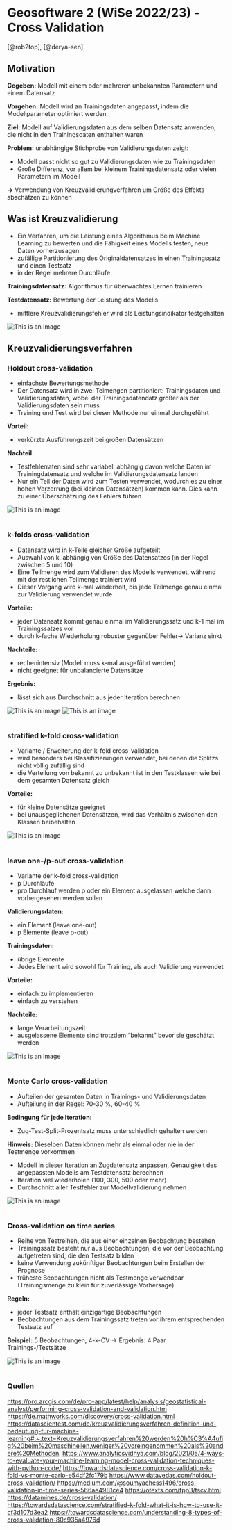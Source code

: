 # Geosoftware 2 (WiSe 2022/23) - Cross Validation

[@rob2top], [@derya-sen]

## Motivation

**Gegeben:** Modell mit einem oder mehreren unbekannten Parametern und einem Datensatz

**Vorgehen:** Modell wird an Trainingsdaten angepasst, indem die Modellparameter optimiert werden

**Ziel:** Modell auf Validierungsdaten aus dem selben Datensatz anwenden, die nicht in den Trainingsdaten enthalten waren 

**Problem:** unabhängige Stichprobe von Validierungsdaten zeigt:
  - Modell passt nicht so gut zu Validierungsdaten wie zu Trainingsdaten
  - Große Differenz, vor allem bei kleinem Trainingsdatensatz oder vielen Parametern im Modell


**->** Verwendung von Kreuzvalidierungverfahren um Größe des Effekts abschätzen zu können


## Was ist Kreuzvalidierung
- Ein Verfahren, um die Leistung eines Algorithmus beim Machine Learning zu bewerten und die Fähigkeit eines Modells testen, neue Daten vorherzusagen.
- zufällige Partitionierung des Originaldatensatzes in einen Trainingssatz und einen Testsatz
- in der Regel mehrere Durchläufe

**Trainingsdatensatz:** Algorithmus für überwachtes Lernen trainieren

**Testdatensatz:** Bewertung der Leistung des Modells
- mittlere Kreuzvalidierungsfehler wird als Leistungsindikator festgehalten

![This is an image](https://miro.medium.com/max/640/1*f5EpP3dfLNdpqWGEwPIoqw.png)

## Kreuzvalidierungsverfahren

### Holdout cross-validation
- einfachste Bewertungsmethode
- Der Datensatz wird in zwei Teimengen partitioniert: Trainingsdaten und Validierungsdaten, wobei der Trainingsdatendatz größer als der Validierungsdaten sein muss
- Training und Test wird bei dieser Methode nur einmal durchgeführt

**Vorteil:**
- verkürzte Ausführungszeit bei großen Datensätzen


**Nachteil:**
- Testfehlerraten sind sehr variabel, abhängig davon welche Daten im Trainingdatensatz und welche im Validierungsdatensatz landen 
- Nur ein Teil der Daten wird zum Testen verwendet, wodurch es zu einer hohen Verzerrung (bei kleinen Datensätzen) kommen kann. Dies kann zu einer  Überschätzung des Fehlers führen

![This is an image](https://editor.analyticsvidhya.com/uploads/62390hold%20out_datavedas.jpg)

#

### k-folds cross-validation
- Datensatz wird in k-Teile gleicher Größe aufgeteilt
- Auswahl von k, abhängig von Größe des Datensatzes (in der Regel zwischen 5 und 10)
- Eine Teilmenge wird zum Validieren des Modells verwendet, während  mit der restlichen Teilmenge trainiert wird
- Dieser Vorgang wird k-mal wiederholt, bis jede Teilmenge genau einmal zur Validierung verwendet wurde


**Vorteile:** 
- jeder Datensatz kommt genau einmal im Validierungssatz und k-1 mal im Trainingssatzes vor
- durch k-fache Wiederholung robuster gegenüber Fehler-> Varianz sinkt


**Nachteile:** 
- rechenintensiv (Modell muss k-mal ausgeführt werden)
- nicht geeignet für unbalancierte Datensätze


**Ergebnis:**
- lässt sich aus Durchschnitt aus jeder Iteration berechnen

![This is an image](https://miro.medium.com/max/640/1*2rRcNnIokzJU_-NXm29IMA.gif)
![This is an image](https://de.mathworks.com/discovery/cross-validation/_jcr_content/mainParsys/image.adapt.full.medium.jpg/1630394342112.jpg)
#

### stratified k-fold cross-validation
- Variante / Erweiterung der k-fold cross-validation
- wird besonders bei Klassifizierungen verwendet, bei denen die Splitzs nicht völlig zufällig sind
- die Verteilung von bekannt zu unbekannt ist in den Testklassen wie bei dem gesamten Datensatz gleich


**Vorteile:**
- für kleine Datensätze geeignet
- bei unausgeglichenen Datensätzen, wird das Verhältnis zwischen den Klassen beibehalten


![This is an image](https://miro.medium.com/max/1100/0*T9RM0SSr3bnO0DP_.png)

#

### leave one-/p-out cross-validation
- Variante der k-fold cross-validation
- p Durchläufe
- pro Durchlauf werden p oder ein Element ausgelassen welche dann vorhergesehen werden sollen


**Validierungsdaten:**
- ein Element (leave one-out)
- p Elemente (leave p-out)


**Trainingsdaten:**
- übrige Elemente
- Jedes Element wird sowohl für Training, als auch Validierung verwendet


**Vorteile:**
- einfach zu implementieren
- einfach zu verstehen


**Nachteile:**
- lange Verarbeitungszeit
- ausgelassene Elemente sind trotzdem “bekannt” bevor sie geschätzt werden 


![This is an image](https://miro.medium.com/max/600/1*26vyRHpqGbVAwJq_csUqZQ.gif)

#

### Monte Carlo cross-validation
- Aufteilen der gesamten Daten in Trainings- und Validierungsdaten
- Aufteilung in der Regel: 70-30 %, 60-40 %


**Bedingung für jede Iteration:**
- Zug-Test-Split-Prozentsatz muss unterschiedlich gehalten werden


**Hinweis:** Dieselben Daten können mehr als einmal oder nie in der Testmenge vorkommen
- Modell in dieser Iteration an Zugdatensatz anpassen, Genauigkeit des angepassten Modells am Testdatensatz berechnen
- Iteration viel wiederholen (100, 300, 500 oder mehr)
- Durchschnitt aller Testfehler zur Modellvalidierung nehmen



![This is an image](https://miro.medium.com/max/1100/1*CkRyawn016AI-DRZJdb3Dw.png)
#


### Cross-validation on time series
- Reihe von Testreihen, die aus einer einzelnen Beobachtung bestehen
- Trainingssatz besteht nur aus Beobachtungen, die vor der Beobachtung aufgetreten sind, die den Testsatz bilden
- keine Verwendung zukünftiger Beobachtungen beim Erstellen der Prognose
- früheste Beobachtungen nicht als Testmenge verwendbar (Trainingsmenge zu klein für zuverlässige Vorhersage)


**Regeln:**
- jeder Testsatz enthält einzigartige Beobachtungen
- Beobachtungen aus dem Trainingssatz treten vor ihrem entsprechenden Testsatz auf


**Beispiel:** 5 Beobachtungen, 4-k-CV
-> Ergebnis: 4 Paar Trainings-/Testsätze

![This is an image](https://miro.medium.com/max/828/1*qvdnPF8ETV9mFdMT0Y_BBA.png)
#

### Quellen
https://pro.arcgis.com/de/pro-app/latest/help/analysis/geostatistical-analyst/performing-cross-validation-and-validation.htm
https://de.mathworks.com/discovery/cross-validation.html
https://datascientest.com/de/kreuzvalidierungsverfahren-definition-und-bedeutung-fur-machine-learning#:~:text=Kreuzvalidierungsverfahren%20werden%20h%C3%A4ufig%20beim%20maschinellen,weniger%20voreingenommen%20als%20andere%20Methoden.
https://www.analyticsvidhya.com/blog/2021/05/4-ways-to-evaluate-your-machine-learning-model-cross-validation-techniques-with-python-code/
https://towardsdatascience.com/cross-validation-k-fold-vs-monte-carlo-e54df2fc179b
https://www.datavedas.com/holdout-cross-validation/
https://medium.com/@soumyachess1496/cross-validation-in-time-series-566ae4981ce4
https://otexts.com/fpp3/tscv.html
https://datamines.de/cross-validation/
https://towardsdatascience.com/stratified-k-fold-what-it-is-how-to-use-it-cf3d107d3ea2
https://towardsdatascience.com/understanding-8-types-of-cross-validation-80c935a4976d


